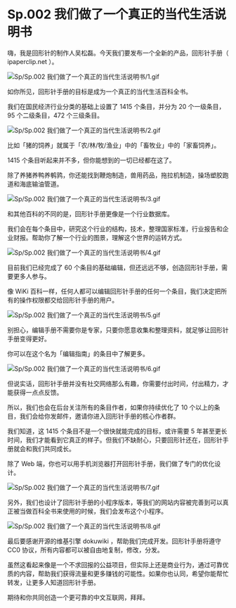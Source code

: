 # Sp.002 我们做了一个真正的当代生活说明书

嗨，我是回形针的制作人吴松磊。今天我们要发布一个全新的产品，回形针手册（ ipaperclip.net ）。

![Sp/Sp.002 我们做了一个真正的当代生活说明书/1.gif](https://file.hsyhx.top/iPaperClipICU/web/assets/image/文字稿/Sp/Sp.002%20我们做了一个真正的当代生活说明书/1.gif?imageMogr2/format/avif)

如你所见，回形针手册的目标是成为一个真正的当代生活百科全书。

我们在国民经济行业分类的基础上设置了 1415 个条目，并分为 20 个一级条目，95 个二级条目，472 个三级条目。

![Sp/Sp.002 我们做了一个真正的当代生活说明书/2.gif](https://file.hsyhx.top/iPaperClipICU/web/assets/image/文字稿/Sp/Sp.002%20我们做了一个真正的当代生活说明书/2.gif?imageMogr2/format/avif)

比如「猪的饲养」就属于「农/林/牧/渔业」中的「畜牧业」中的「家畜饲养」。

1415 个条目听起来并不多，但你能想到的一切已经都在这了。

除了养猪养鸭养鹌鹑，你还能找到鞭炮制造，兽用药品，拖拉机制造，操场塑胶跑道和海底输油管道。

![Sp/Sp.002 我们做了一个真正的当代生活说明书/3.gif](https://file.hsyhx.top/iPaperClipICU/web/assets/image/文字稿/Sp/Sp.002%20我们做了一个真正的当代生活说明书/3.gif?imageMogr2/format/avif)

和其他百科的不同的是，回形针手册更像是一个行业数据库。

我们会在每个条目中，研究这个行业的结构，技术，整理国家标准，行业报告和企业财报。帮助你了解一个行业的图景，理解这个世界的运转方式。

![Sp/Sp.002 我们做了一个真正的当代生活说明书/4.gif](https://file.hsyhx.top/iPaperClipICU/web/assets/image/文字稿/Sp/Sp.002%20我们做了一个真正的当代生活说明书/4.gif?imageMogr2/format/avif)

目前我们已经完成了 60 个条目的基础编辑，但还远远不够，创造回形针手册，需要更多人参与。

像 WiKi 百科一样，任何人都可以编辑回形针手册的任何一个条目，我们决定把所有的操作权限都交给回形针手册的用户。

![Sp/Sp.002 我们做了一个真正的当代生活说明书/5.gif](https://file.hsyhx.top/iPaperClipICU/web/assets/image/文字稿/Sp/Sp.002%20我们做了一个真正的当代生活说明书/5.gif?imageMogr2/format/avif)

别担心，编辑手册不需要你是专家，只要你愿意收集和整理资料，就足够让回形针手册变得更好。

你可以在这个名为「编辑指南」的条目中了解更多。

![Sp/Sp.002 我们做了一个真正的当代生活说明书/6.gif](https://file.hsyhx.top/iPaperClipICU/web/assets/image/文字稿/Sp/Sp.002%20我们做了一个真正的当代生活说明书/6.gif?imageMogr2/format/avif)

但说实话，回形针手册并没有社交网络那么有趣，你需要付出时间，付出精力，才能获得一点点反馈。

所以，我们也会在后台关注所有的条目作者，如果你持续优化了 10 个以上的条目，我们会给你发邮件，邀请你进入回形针手册的核心作者群。

我们知道，这 1415 个条目不是一个很快就能完成的目标，或许需要 5 年甚至更长时间，我们才能看到它真正的样子。但我们不缺耐心，只要回形针还在，回形针手册就会和我们共同成长。

除了 Web 端，你也可以用手机浏览器打开回形针手册，我们做了专门的优化设计。

![Sp/Sp.002 我们做了一个真正的当代生活说明书/7.gif](https://file.hsyhx.top/iPaperClipICU/web/assets/image/文字稿/Sp/Sp.002%20我们做了一个真正的当代生活说明书/7.gif?imageMogr2/format/avif)

另外，我们也设计了回形针手册的小程序版本，等我们的网站内容被完善到可以真正被当做百科全书来使用的时候，我们会发布这个小程序。

![Sp/Sp.002 我们做了一个真正的当代生活说明书/8.gif](https://file.hsyhx.top/iPaperClipICU/web/assets/image/文字稿/Sp/Sp.002%20我们做了一个真正的当代生活说明书/8.gif?imageMogr2/format/avif)

最后要感谢开源的维基引擎 dokuwiki ，帮助我们完成开发。回形针手册将遵守 CC0 协议，所有内容都可以被自由地复制，修改，分发。

虽然这看起来像是一个不求回报的公益项目，但实际上还是商业行为，通过可靠优质的内容，帮助我们获得流量和更多赚钱的可能性。如果你也认同，希望你能帮忙转发，让更多人知道回形针手册。

期待和你共同创造一个更可靠的中文互联网，拜拜。
